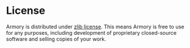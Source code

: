 # License
Armory is distributed under [zlib license](https://github.com/armory3d/armory/blob/master/LICENSE). This means Armory is free to use for any purposes, including development of proprietary closed-source software and selling copies of your work. 
